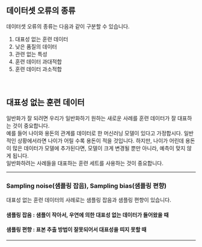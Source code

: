 ## 데이터셋 오류의 종류

데이터셋 오류의 종류는 다음과 같이 구분할 수 있습니다.

1. 대표성 없는 훈련 데이터
2. 낮은 품질의 데이터
3. 관련 없는 특성
4. 훈련 데이터 과대적합
5. 훈련 데이터 과소적합
<br/><br/><br/>

## 대표성 없는 훈련 데이터
일반화가 잘 되려면 우리가 일반화하기 원하는 새로운 사례를 훈련 데이터가 잘 대표하는 것이 중요합니다.
<br/>
예를 들어 나이와 용돈의 관계를 데이터로 한 머신러닝 모델이 있다고 가정합시다. 일반적인 상황에서라면 나이가 어릴 수록 용돈이 적을 것입니다. 하지만, 나이가 어린데 용돈이 많은 데이터가 모델에 추가된다면, 모델이 크게 변경될 뿐만 아니라, 예측이 맞지 않게 됩니다.
<br/>
일반화하려는 사례들을 대표하는 훈련 세트를 사용하는 것이 중요합니다.
<hr/>

### Sampling noise(샘플링 잡음), Sampling bias(샘플링 편향)
대표성 없는 훈련 데이터의 사례로는 샘플링 잡음과 샘플링 편향이 있습니다.
#### 샘플링 잡음 : 샘플이 작아서, 우연에 의한 대표성 없는 데이터가 들어왔을 때
#### 샘플링 편향 : 표본 추출 방법이 잘못되어서 대표성을 띠지 못할 때
<hr/>
<br/><br/><br/>
